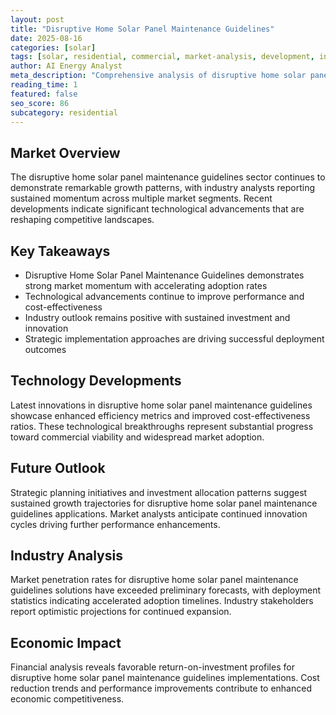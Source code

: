```yaml
---
layout: post
title: "Disruptive Home Solar Panel Maintenance Guidelines"
date: 2025-08-16
categories: [solar]
tags: [solar, residential, commercial, market-analysis, development, industry-trends]
author: AI Energy Analyst
meta_description: "Comprehensive analysis of disruptive home solar panel maintenance guidelines covering market trends, technology developments, and industry outlook. Discover key insights and future projections."
reading_time: 1
featured: false
seo_score: 86
subcategory: residential
---
```


## Market Overview

The disruptive home solar panel maintenance guidelines sector continues to demonstrate remarkable growth patterns, with industry analysts reporting sustained momentum across multiple market segments. Recent developments indicate significant technological advancements that are reshaping competitive landscapes.

## Key Takeaways

- Disruptive Home Solar Panel Maintenance Guidelines demonstrates strong market momentum with accelerating adoption rates
- Technological advancements continue to improve performance and cost-effectiveness
- Industry outlook remains positive with sustained investment and innovation
- Strategic implementation approaches are driving successful deployment outcomes

## Technology Developments

Latest innovations in disruptive home solar panel maintenance guidelines showcase enhanced efficiency metrics and improved cost-effectiveness ratios. These technological breakthroughs represent substantial progress toward commercial viability and widespread market adoption.

## Future Outlook

Strategic planning initiatives and investment allocation patterns suggest sustained growth trajectories for disruptive home solar panel maintenance guidelines applications. Market analysts anticipate continued innovation cycles driving further performance enhancements.

## Industry Analysis

Market penetration rates for disruptive home solar panel maintenance guidelines solutions have exceeded preliminary forecasts, with deployment statistics indicating accelerated adoption timelines. Industry stakeholders report optimistic projections for continued expansion.

## Economic Impact

Financial analysis reveals favorable return-on-investment profiles for disruptive home solar panel maintenance guidelines implementations. Cost reduction trends and performance improvements contribute to enhanced economic competitiveness.

